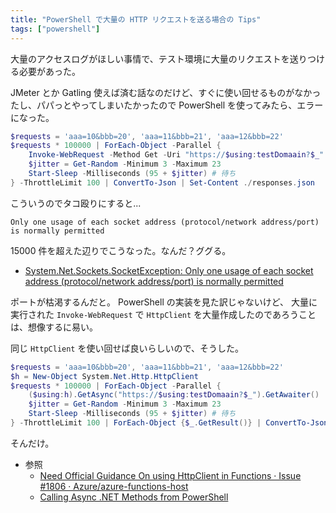 ```yaml
---
title: "PowerShell で大量の HTTP リクエストを送る場合の Tips"
tags: ["powershell"]
---
```


大量のアクセスログがほしい事情で、テスト環境に大量のリクエストを送りつける必要があった。

JMeter とか Gatling 使えば済む話なのだけど、すぐに使い回せるものがなかったし、パパっとやってしまいたかったので PowerShell を使ってみたら、エラーになった。

```powershell
$requests = 'aaa=10&bbb=20', 'aaa=11&bbb=21', 'aaa=12&bbb=22'
$requests * 100000 | ForEach-Object -Parallel {
    Invoke-WebRequest -Method Get -Uri "https://$using:testDomaain?$_"
    $jitter = Get-Random -Minimum 3 -Maximum 23
    Start-Sleep -Milliseconds (95 + $jitter) # 待ち
} -ThrottleLimit 100 | ConvertTo-Json | Set-Content ./responses.json
```

こういうのでタコ殴りにすると...

`Only one usage of each socket address (protocol/network address/port) is normally permitted`

15000 件を超えた辺りでこうなった。なんだ？ググる。

- [System.Net.Sockets.SocketException: Only one usage of each socket address (protocol/network address/port) is normally permitted](https://social.msdn.microsoft.com/Forums/aspnet/en-US/ab5e4f6d-e96a-4bef-bba2-870eda412ea3/systemnetsocketssocketexception-only-one-usage-of-each-socket-address-protocolnetwork?forum=AzureFunctions)

ポートが枯渇するんだと。 PowerShell の実装を見た訳じゃないけど、 大量に実行された `Invoke-WebRequest` で `HttpClient` を大量作成したのであろうことは、想像するに易い。

同じ `HttpClient` を使い回せば良いらしいので、そうした。

```powershell
$requests = 'aaa=10&bbb=20', 'aaa=11&bbb=21', 'aaa=12&bbb=22'
$h = New-Object System.Net.Http.HttpClient
$requests * 100000 | ForEach-Object -Parallel {
    ($using:h).GetAsync("https://$using:testDomaain?$_").GetAwaiter()
    $jitter = Get-Random -Minimum 3 -Maximum 23
    Start-Sleep -Milliseconds (95 + $jitter) # 待ち
} -ThrottleLimit 100 | ForEach-Object {$_.GetResult()} | ConvertTo-Json | Set-Content ./responses.json
```

そんだけ。

- 参照
  - [Need Official Guidance On using HttpClient in Functions · Issue #1806 · Azure/azure-functions-host](https://github.com/Azure/azure-functions-host/issues/1806)
  - [Calling Async .NET Methods from PowerShell](https://blog.ironmansoftware.com/powershell-async-method/)
